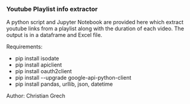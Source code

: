 ### Youtube Playlist info extractor

A python script and Jupyter Notebook are provided here which extract youtube links from a playlist along with the duration of each video. The output is in a dataframe and Excel file.

Requirements:

- pip install isodate
- pip install apiclient
- pip install oauth2client
- pip install --upgrade google-api-python-client
- pip install pandas, urllib, json, datetime

Author: Christian Grech